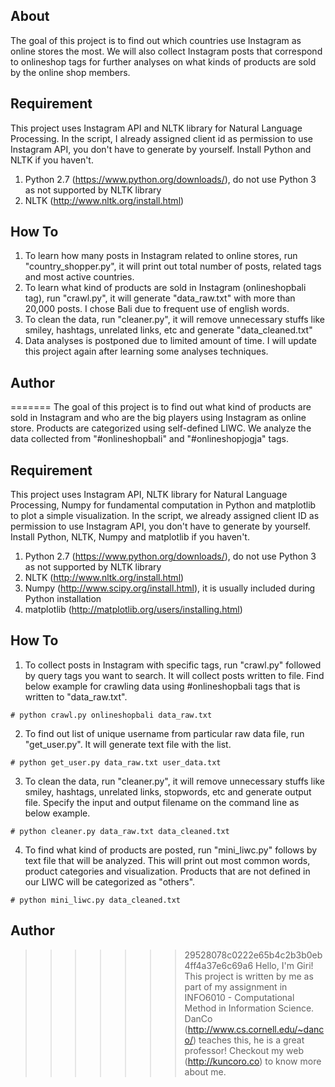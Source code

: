 ## About
The goal of this project is to find out which countries use Instagram as online stores the most. We will also collect Instagram posts that correspond to onlineshop tags for further analyses on what kinds of products are sold by the online shop members.

## Requirement
This project uses Instagram API and NLTK library for Natural Language Processing. In the script, I already assigned client id as permission to use Instagram API, you don't have to generate by yourself. Install Python and NLTK if you haven't.

1. Python 2.7 (https://www.python.org/downloads/), do not use Python 3 as not supported by NLTK library
2. NLTK (http://www.nltk.org/install.html)

## How To

1. To learn how many posts in Instagram related to online stores, run "country_shopper.py", it will print out total number of posts, related tags and most active countries.
2. To learn what kind of products are sold in Instagram (onlineshopbali tag), run "crawl.py", it will generate "data_raw.txt" with more than 20,000 posts. I chose Bali due to frequent use of english words.
3. To clean the data, run "cleaner.py", it will remove unnecessary stuffs like smiley, hashtags, unrelated links, etc and generate "data_cleaned.txt"
4. Data analyses is postponed due to limited amount of time. I will update this project again after learning some analyses techniques.

## Author

=======
The goal of this project is to find out what kind of products are sold in Instagram and who are the big players using Instagram as online store. Products are categorized using self-defined LIWC. We analyze the data collected from "#onlineshopbali" and "#onlineshopjogja" tags.

## Requirement
This project uses Instagram API, NLTK library for Natural Language Processing, Numpy for fundamental computation in Python and matplotlib to plot a simple visualization. In the script, we already assigned client ID as permission to use Instagram API, you don't have to generate by yourself. Install Python, NLTK, Numpy and matplotlib if you haven't.

1. Python 2.7 (https://www.python.org/downloads/), do not use Python 3 as not supported by NLTK library
2. NLTK (http://www.nltk.org/install.html)
3. Numpy (http://www.scipy.org/install.html), it is usually included during Python installation
4. matplotlib (http://matplotlib.org/users/installing.html)

## How To
1. To collect posts in Instagram with specific tags, run "crawl.py" followed by query tags you want to search. It will collect posts written to file. Find below example for crawling data using #onlineshopbali tags that is written to "data_raw.txt".
```
# python crawl.py onlineshopbali data_raw.txt
```
2. To find out list of unique username from particular raw data file, run "get_user.py". It will generate text file with the list.
```
# python get_user.py data_raw.txt user_data.txt
```
3. To clean the data, run "cleaner.py", it will remove unnecessary stuffs like smiley, hashtags, unrelated links, stopwords, etc and generate output file. Specify the input and output filename on the command line as below example.
```
# python cleaner.py data_raw.txt data_cleaned.txt
```
4. To find what kind of products are posted, run "mini_liwc.py" follows by text file that will be analyzed. This will print out most common words, product categories and visualization. Products that are not defined in our LIWC will be categorized as "others".
```
# python mini_liwc.py data_cleaned.txt
```
## Author
>>>>>>> 29528078c0222e65b4c2b3b0eb4ff4a37e6c69a6
Hello, I'm Giri! This project is written by me as part of my assignment in INFO6010 - Computational Method in Information Science. DanCo (http://www.cs.cornell.edu/~danco/) teaches this, he is a great professor! Checkout my web (http://kuncoro.co) to know more about me.
